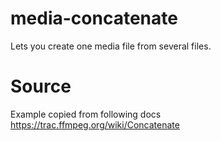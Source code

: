 # media-concatenate
Lets you create one media file from several files.


# Source
Example copied from following docs
https://trac.ffmpeg.org/wiki/Concatenate
